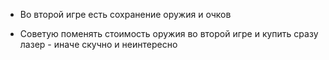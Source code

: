- Во второй игре есть сохранение оружия и очков

- Советую поменять стоимость оружия во второй игре и купить сразу лазер - иначе скучно и неинтересно
